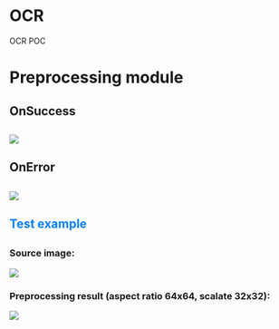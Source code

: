 # OCR
OCR POC

<h1> Preprocessing module </h1>

<h2>OnSuccess<h2>
<img src="http://i.gyazo.com/576d3aff26cd9e042ad26d7eb4284251.png">
<br>
<h2>OnError<h2>
<img src="http://i.gyazo.com/f28edc8ec8159c71d7099cea78a5f2a0.png">
<br>
<h2><font color="#0480FC">Test example</font><h2>
<h3> Source image:  </h3>
<img src="http://i.gyazo.com/6aa92fac21946e8c9391486a19439b21.png">
<h3> Preprocessing result (aspect ratio 64x64, scalate 32x32): 
</h3><img src="http://i.gyazo.com/35ec454505ef87c58a512529ea0f88b4.png">
